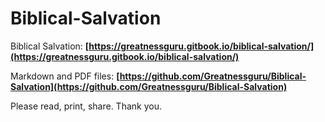 # Biblical-Salvation

Biblical Salvation:
**[https://greatnessguru.gitbook.io/biblical-salvation/](https://greatnessguru.gitbook.io/biblical-salvation/)**

Markdown and PDF files:
**[https://github.com/Greatnessguru/Biblical-Salvation](https://github.com/Greatnessguru/Biblical-Salvation)**

Please read, print, share. Thank you.
